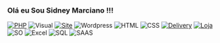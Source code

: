 ### Olá eu Sou Sidney Marciano !!!

[![PHP](https://img.shields.io/badge/PHP-777BB4?style=for-the-badge&logo=php&logoColor=white)](https://tibpo.com.br/)
![Visual](https://img.shields.io/badge/Visual_Studio_Code-0078D4?style=for-the-badge&logo=visual%20studio%20code&logoColor=white)
[![Site](https://img.shields.io/badge/website-000000?style=for-the-badge&logo=About.&logoColor=white)](https://mourafaq.com.br/)
![Wordpress](https://img.shields.io/badge/Wordpress-21759B?style=for-the-badge&logo=wordpress&logoColor=white)
![HTML](https://img.shields.io/badge/HTML-239120?style=for-the-badge&logo=html5&logoColor=white)
![CSS](https://img.shields.io/badge/CSS-239120?&style=for-the-badge&logo=css3&logoColor=white)
[![Delivery](https://img.shields.io/badge/Deliveroo-00CCBC?style=for-the-badge&logo=Deliveroo&logoColor=white)](https://cardapio.pedidointeligente.com.br/site/)
[![Loja](https://img.shields.io/badge/App_Store-0D96F6?style=for-the-badge&logo=app-store&logoColor=white)](https://shopinfosm.com.br/)
![SO](https://img.shields.io/badge/Windows-0078D6?style=for-the-badge&logo=windows&logoColor=white)
![Excel](https://img.shields.io/badge/Microsoft_Excel-217346?style=for-the-badge&logo=microsoft-excel&logoColor=white)
![SQL](https://img.shields.io/badge/Microsoft_SQL_Server-CC2927?style=for-the-badge&logo=microsoft-sql-server&logoColor=white)
![SAAS](https://img.shields.io/badge/Sass-CC6699?style=for-the-badge&logo=sass&logoColor=white)
